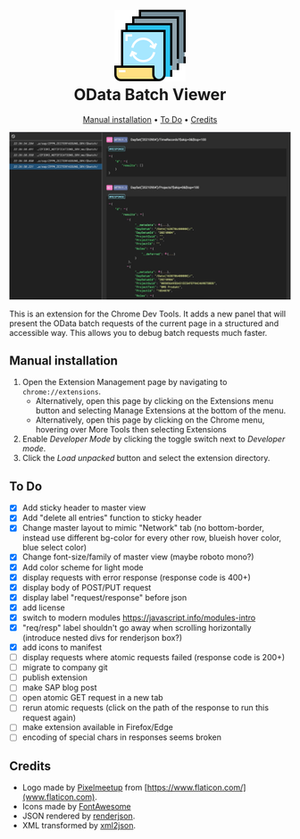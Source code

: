 <h1 align="center">
  <br>
  <img src="icons/icon128.png" alt="OData Batch Viewer logo">
  <br>
  OData Batch Viewer
  <br>
</h1>


<p align="center">
  <a href="#manual-installation">Manual installation</a> •
  <a href="#to-do">To Do</a> •
  <a href="#credits">Credits</a>
</p>

<img src="img/preview.jpg" alt="Preview">

This is an extension for the Chrome Dev Tools. It adds a new panel that will present the OData batch requests of the current page in a structured and accessible way. This allows you to debug batch requests much faster.

## Manual installation

1. Open the Extension Management page by navigating to `chrome://extensions`.
    * Alternatively, open this page by clicking on the Extensions menu button and selecting Manage Extensions at the bottom of the menu.
    * Alternatively, open this page by clicking on the Chrome menu, hovering over More Tools then selecting Extensions
2. Enable *Developer Mode* by clicking the toggle switch next to *Developer mode*.
3. Click the *Load unpacked* button and select the extension directory.


## To Do

* [x] Add sticky header to master view
* [x] Add "delete all entries" function to sticky header
* [x] Change master layout to mimic "Network" tab (no bottom-border, instead use different bg-color for every other row, blueish hover color, blue select color)
* [x] Change font-size/family of master view (maybe roboto mono?)
* [x] Add color scheme for light mode
* [x] display requests with error response (response code is 400+)
* [x] display body of POST/PUT request
* [x] display label "request/response" before json
* [x] add license
* [x] switch to modern modules https://javascript.info/modules-intro
* [x] "req/resp" label shouldn't go away when scrolling horizontally (introduce nested divs for renderjson box?)
* [x] add icons to manifest
* [ ] display requests where atomic requests failed (response code is 200+)
* [ ] migrate to company git
* [ ] publish extension
* [ ] make SAP blog post
* [ ] open atomic GET request in a new tab
* [ ] rerun atomic requests (click on the path of the response to run this request again)
* [ ] make extension available in Firefox/Edge
* [ ] encoding of special chars in responses seems broken

## Credits

* Logo made by [Pixelmeetup](https://www.flaticon.com/authors/pixelmeetup) from [https://www.flaticon.com/](www.flaticon.com).
* Icons made by [FontAwesome](https://fontawesome.com/)
* JSON rendered by [renderjson](http://caldwell.github.io/renderjson/).
* XML transformed by [xml2json](https://github.com/enkidoo-ai/xml2json).
